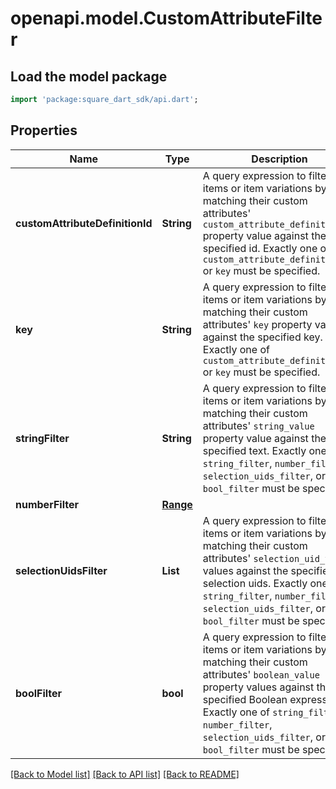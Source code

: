 # openapi.model.CustomAttributeFilter

## Load the model package
```dart
import 'package:square_dart_sdk/api.dart';
```

## Properties
Name | Type | Description | Notes
------------ | ------------- | ------------- | -------------
**customAttributeDefinitionId** | **String** | A query expression to filter items or item variations by matching their custom attributes' `custom_attribute_definition_id` property value against the the specified id. Exactly one of `custom_attribute_definition_id` or `key` must be specified. | [optional] 
**key** | **String** | A query expression to filter items or item variations by matching their custom attributes' `key` property value against the specified key. Exactly one of `custom_attribute_definition_id` or `key` must be specified. | [optional] 
**stringFilter** | **String** | A query expression to filter items or item variations by matching their custom attributes' `string_value`  property value against the specified text. Exactly one of `string_filter`, `number_filter`, `selection_uids_filter`, or `bool_filter` must be specified. | [optional] 
**numberFilter** | [**Range**](Range.md) |  | [optional] 
**selectionUidsFilter** | **List<String>** | A query expression to filter items or item variations by matching  their custom attributes' `selection_uid_values` values against the specified selection uids. Exactly one of `string_filter`, `number_filter`, `selection_uids_filter`, or `bool_filter` must be specified. | [optional] [default to const []]
**boolFilter** | **bool** | A query expression to filter items or item variations by matching their custom attributes' `boolean_value` property values against the specified Boolean expression. Exactly one of `string_filter`, `number_filter`, `selection_uids_filter`, or `bool_filter` must be specified. | [optional] 

[[Back to Model list]](../README.md#documentation-for-models) [[Back to API list]](../README.md#documentation-for-api-endpoints) [[Back to README]](../README.md)


